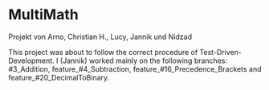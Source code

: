 # MultiMath

Projekt von Arno, Christian H., Lucy, Jannik und Nidzad

This project was about to follow the correct procedure of Test-Driven-Development.
I (Jannik) worked mainly on the following branches: #3_Addition, feature_#4_Subtraction, feature_#16_Precedence_Brackets and feature_#20_DecimalToBinary.
